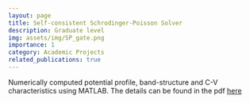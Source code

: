 ```yaml
---
layout: page
title: Self-consistent Schrodinger-Poisson Solver
description: Graduate level
img: assets/img/SP_gate.png
importance: 1
category: Academic Projects
related_publications: true
---
```


Numerically computed potential profile, band-structure and C-V characteristics using MATLAB. The details can be found in the pdf [here][LINK]



[LINK]:https://drive.google.com/file/d/1LB5xJIIgQaJzWCPVgvUMAHO9gGPcVgsT/view?usp=sharing
